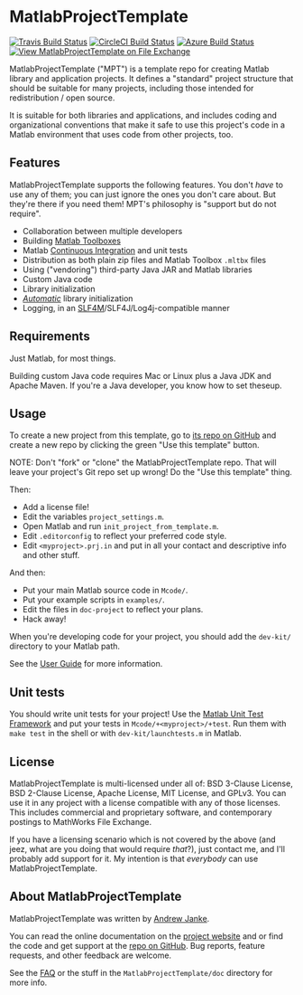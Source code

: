 # MatlabProjectTemplate

[![Travis Build Status](https://travis-ci.com/janklab/MatlabProjectTemplate.svg?branch=main)](https://travis-ci.com/github/janklab/MatlabProjectTemplate)  [![CircleCI Build Status](https://circleci.com/gh/janklab/MatlabProjectTemplate.svg?style=shield)](https://circleci.com/gh/janklab/MatlabProjectTemplate) [![Azure Build Status](https://dev.azure.com/janklab/MatlabProjectTemplate/_apis/build/status/janklab.MatlabProjectTemplate?branchName=main)](https://dev.azure.com/janklab/MatlabProjectTemplate/_build/latest?definitionId=1&branchName=main) [![View MatlabProjectTemplate on File Exchange](https://www.mathworks.com/matlabcentral/images/matlab-file-exchange.svg)](https://www.mathworks.com/matlabcentral/fileexchange/85840-matlabprojecttemplate)

MatlabProjectTemplate ("MPT") is a template repo for creating Matlab library and application projects. It defines a "standard" project structure that should be suitable for many projects, including those intended for redistribution / open source.

It is suitable for both libraries and applications, and includes coding and organizational conventions that make it safe to use this project's code in a Matlab environment that uses code from other projects, too.

## Features

MatlabProjectTemplate supports the following features. You don't _have_ to use any of them; you can just ignore the ones you don't care about. But they're there if you need them! MPT's philosophy is "support but do not require".

* Collaboration between multiple developers
* Building [Matlab Toolboxes](https://www.mathworks.com/help/matlab/matlab_prog/create-and-share-custom-matlab-toolboxes.html)
* Matlab [Continuous Integration](https://www.mathworks.com/solutions/continuous-integration.html) and unit tests
* Distribution as both plain zip files and Matlab Toolbox `.mltbx` files
* Using ("vendoring") third-party Java JAR and Matlab libraries
* Custom Java code
* Library initialization
* [_Automatic_](https://matlabprojecttemplate.janklab.net/AutoInitialization.html) library initialization
* Logging, in an [SLF4M](https://github.com/janklab/SLF4M)/SLF4J/Log4j-compatible manner

## Requirements

Just Matlab, for most things.

Building custom Java code requires Mac or Linux plus a Java JDK and Apache Maven. If you're a Java developer, you know how to set theseup.

## Usage

To create a new project from this template, go to [its repo on GitHub](https://github.com/janklab/MatlabProjectTemplate) and create a new repo by clicking the green "Use this template" button.

NOTE: Don't "fork" or "clone" the MatlabProjectTemplate repo. That will leave your project's Git repo set up wrong! Do the "Use this template" thing.

Then:

* Add a license file!
* Edit the variables `project_settings.m`.
* Open Matlab and run `init_project_from_template.m`.
* Edit `.editorconfig` to reflect your preferred code style.
* Edit `<myproject>.prj.in` and put in all your contact and descriptive info and other stuff.

And then:

* Put your main Matlab source code in `Mcode/`.
* Put your example scripts in `examples/`.
* Edit the files in `doc-project` to reflect your plans.
* Hack away!

When you're developing code for your project, you should add the `dev-kit/` directory to your Matlab path.

See the [User Guide](https://matlabprojecttemplate.janklab.net/UserGuide.html) for more information.

## Unit tests

You should write unit tests for your project! Use the [Matlab Unit Test Framework](https://www.mathworks.com/help/matlab/matlab-unit-test-framework.html) and put your tests in `Mcode/+<myproject>/+test`. Run them with `make test` in the shell or with `dev-kit/launchtests.m` in Matlab.

## License

MatlabProjectTemplate is multi-licensed under all of: BSD 3-Clause License, BSD 2-Clause License, Apache License, MIT License, and GPLv3. You can use it in any project with a license compatible with any of those licenses. This includes commercial and proprietary software, and contemporary postings to MathWorks File Exchange.

If you have a licensing scenario which is not covered by the above (and jeez, what are you doing that would require _that_?), just contact me, and I'll probably add support for it. My intention is that _everybody_ can use MatlabProjectTemplate.

## About MatlabProjectTemplate

MatlabProjectTemplate was written by [Andrew Janke](https://apjanke.net).

You can read the online documentation on the [project website](https://matlabprojecttemplate.janklab.net) and or find the code and get support at the [repo on GitHub](https://github.com/janklab/MatlabProjectTemplate). Bug reports, feature requests, and other feedback are welcome.

See the [FAQ](https://matlabprojecttemplate.janklab.net/FAQ.md) or the stuff in the `MatlabProjectTemplate/doc` directory for more info.

